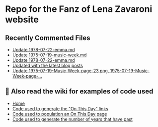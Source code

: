# Repo for the Fanz of Lena Zavaroni website

## Recently Commented Files
<!-- BLOG-POST-LIST:START -->
- [Update 1978-07-22-emma.md](https://github.com/FanzOfLenaZavaroni/fanzoflenazavaroni.github.io/commit/b285f818804cacbbd934b09af1d580e73678cf7a)
- [Update 1975-07-19-music-week.md](https://github.com/FanzOfLenaZavaroni/fanzoflenazavaroni.github.io/commit/eddef6e20d008c2a8d20acd2d2554b1557ad3b4f)
- [Update 1978-07-22-emma.md](https://github.com/FanzOfLenaZavaroni/fanzoflenazavaroni.github.io/commit/c25db2d8b65f05e7ced8e5efdb5cb8291aff5389)
- [Updated with the latest blog posts](https://github.com/FanzOfLenaZavaroni/fanzoflenazavaroni.github.io/commit/17ab188b0dbc3273d3521d8e7046e3db71abf15a)
- [Update 1975-07-19-Music-Week-page-23.png, 1975-07-19-Music-Week-page-…](https://github.com/FanzOfLenaZavaroni/fanzoflenazavaroni.github.io/commit/1d4b19c86805a3f9f6bee7f828fb33c849502798)
<!-- BLOG-POST-LIST:END -->

## :notebook: Also read the wiki for examples of code used
* [Home](https://github.com/FanzOfLenaZavaroni/fanzoflenazavaroni.github.io/wiki)
* [Code used to generate the "On This Day" links](https://github.com/FanzOfLenaZavaroni/fanzoflenazavaroni.github.io/wiki/On-This-Day-Code)
* [Code used to population an On This Day page](https://github.com/FanzOfLenaZavaroni/fanzoflenazavaroni.github.io/wiki/Code-used-to-population-an-On-This-Day-page)
* [Code used to generate the number of years that have past](https://github.com/FanzOfLenaZavaroni/fanzoflenazavaroni.github.io/wiki/Number-of-years-gone-by-code)
